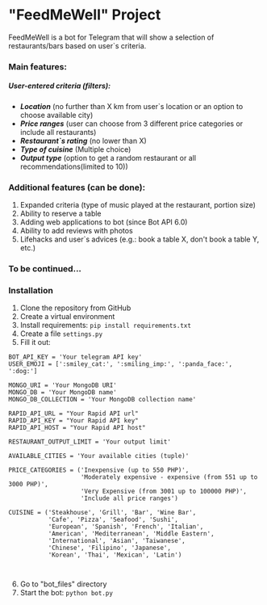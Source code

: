 # "FeedMeWell" Project

FeedMeWell is a bot for Telegram that will show a selection of restaurants/bars based on user`s criteria.

### Main features:

##### User-entered criteria (filters):

- _**Location**_ (no further than X km from user`s location or an option to choose available city)
- **_Price ranges_** (user can choose from 3 different price categories or include all restaurants)
- **_Restaurant`s rating_** (no lower than X)
- **_Type of cuisine_** (Multiple choice)
- **_Output type_** (option to get a random restaurant or all recommendations(limited to 10))

### Additional features (can be done):

1. Expanded criteria (type of music played at the restaurant, portion size)
2. Ability to reserve a table 
3. Adding web applications to bot (since Bot API 6.0)
4. Ability to add reviews with photos
5. Lifehacks and user`s advices (e.g.: book a table X, don't book a table Y, etc.)

### To be continued...

### Installation 

1. Clone the repository from GitHub
2. Create a virtual environment
3. Install requirements: `pip install requirements.txt`
4. Create a file `settings.py`
5. Fill it out:
```
BOT_API_KEY = 'Your telegram API key'
USER_EMOJI = [':smiley_cat:', ':smiling_imp:', ':panda_face:', ':dog:']

MONGO_URI = 'Your MongoDB URI'
MONGO_DB = 'Your MongoDB name'
MONGO_DB_COLLECTION = 'Your MongoDB collection name'

RAPID_API_URL = "Your Rapid API url"
RAPID_API_KEY = "Your Rapid API key"
RAPID_API_HOST = "Your Rapid API host"

RESTAURANT_OUTPUT_LIMIT = 'Your output limit'

AVAILABLE_CITIES = 'Your available cities (tuple)'

PRICE_CATEGORIES = ('Inexpensive (up to 550 PHP)',
                    'Moderately expensive - expensive (from 551 up to 3000 PHP)',
                    'Very Expensive (from 3001 up to 100000 PHP)',
                    'Include all price ranges')

CUISINE = ('Steakhouse', 'Grill', 'Bar', 'Wine Bar',
           'Cafe', 'Pizza', 'Seafood', 'Sushi',
           'European', 'Spanish', 'French', 'Italian',
           'American', 'Mediterranean', 'Middle Eastern',
           'International', 'Asian', 'Taiwanese',
           'Chinese', 'Filipino', 'Japanese',
           'Korean', 'Thai', 'Mexican', 'Latin')  
                    


```
6. Go to "bot_files" directory
7. Start the bot: `python bot.py`




